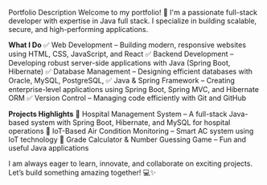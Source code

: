 Portfolio Description
Welcome to my portfolio! 🚀 I'm a passionate full-stack developer with expertise in Java full stack. I specialize in building scalable, secure, and high-performing applications.

**What I Do**
✅ Web Development – Building modern, responsive websites using HTML, CSS, JavaScript, and React
✅ Backend Development – Developing robust server-side applications with Java (Spring Boot, Hibernate)
✅ Database Management – Designing efficient databases with Oracle, MySQL, PostgreSQL, 
✅ Java & Spring Framework – Creating enterprise-level applications using Spring Boot, Spring MVC, and Hibernate ORM
✅ Version Control – Managing code efficiently with Git and GitHub

**Projects Highlights**
📌 Hospital Management System – A full-stack Java-based system with Spring Boot, Hibernate, and MySQL for hospital operations
📌 IoT-Based Air Condition Monitoring – Smart AC system using IoT technology
📌 Grade Calculator & Number Guessing Game – Fun and useful Java applications

I am always eager to learn, innovate, and collaborate on exciting projects. Let’s build something amazing together! 💻✨
